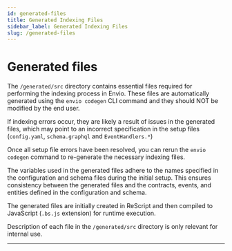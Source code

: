 ```yaml
---
id: generated-files
title: Generated Indexing Files
sidebar_label: Generated Indexing Files
slug: /generated-files
---
```


# Generated files

The `/generated/src` directory contains essential files required for performing the indexing process in Envio. These files are automatically generated using the `envio codegen` CLI command and they should NOT be modified by the end user.

If indexing errors occur, they are likely a result of issues in the generated files, which may point to an incorrect specification in the setup files (`config.yaml`, `schema.graphql` and `EventHandlers.*`)

Once all setup file errors have been resolved, you can rerun the `envio codegen` command to re-generate the necessary indexing files.

The variables used in the generated files adhere to the names specified in the configuration and schema files during the initial setup. This ensures consistency between the generated files and the contracts, events, and entities defined in the configuration and schema.

The generated files are initially created in ReScript and then compiled to JavaScript (`.bs.js` extension) for runtime execution.

Description of each file in the `/generated/src` directory is only relevant for internal use.

---